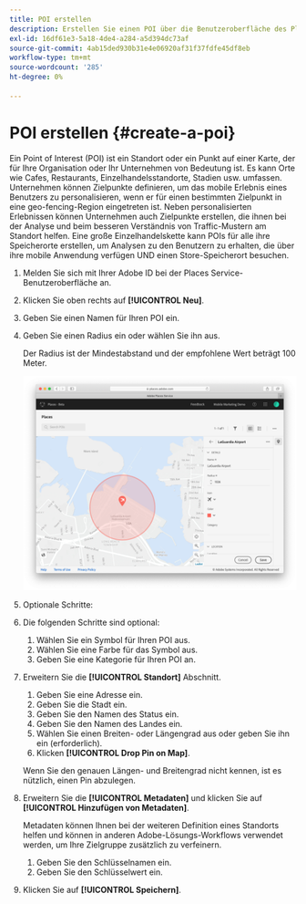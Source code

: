 ```yaml
---
title: POI erstellen
description: Erstellen Sie einen POI über die Benutzeroberfläche des Places-Dienstes.
exl-id: 16df61e3-5a18-4de4-a284-a5d394dc73af
source-git-commit: 4ab15ded930b31e4e06920af31f37fdfe45df8eb
workflow-type: tm+mt
source-wordcount: '285'
ht-degree: 0%

---
```


# POI erstellen {#create-a-poi}

Ein Point of Interest (POI) ist ein Standort oder ein Punkt auf einer Karte, der für Ihre Organisation oder Ihr Unternehmen von Bedeutung ist. Es kann Orte wie Cafes, Restaurants, Einzelhandelsstandorte, Stadien usw. umfassen. Unternehmen können Zielpunkte definieren, um das mobile Erlebnis eines Benutzers zu personalisieren, wenn er für einen bestimmten Zielpunkt in eine geo-fencing-Region eingetreten ist. Neben personalisierten Erlebnissen können Unternehmen auch Zielpunkte erstellen, die ihnen bei der Analyse und beim besseren Verständnis von Traffic-Mustern am Standort helfen. Eine große Einzelhandelskette kann POIs für alle ihre Speicherorte erstellen, um Analysen zu den Benutzern zu erhalten, die über ihre mobile Anwendung verfügen UND einen Store-Speicherort besuchen.

1. Melden Sie sich mit Ihrer Adobe ID bei der Places Service-Benutzeroberfläche an.
1. Klicken Sie oben rechts auf **[!UICONTROL Neu]**.
1. Geben Sie einen Namen für Ihren POI ein.
1. Geben Sie einen Radius ein oder wählen Sie ihn aus.

   Der Radius ist der Mindestabstand und der empfohlene Wert beträgt 100 Meter.

   ![POI definieren](/help/assets/define_poi.png)

1. Optionale Schritte:
1. Die folgenden Schritte sind optional:

   1. Wählen Sie ein Symbol für Ihren POI aus.
   1. Wählen Sie eine Farbe für das Symbol aus.
   1. Geben Sie eine Kategorie für Ihren POI an.

1. Erweitern Sie die **[!UICONTROL Standort]** Abschnitt.

   1. Geben Sie eine Adresse ein.
   1. Geben Sie die Stadt ein.
   1. Geben Sie den Namen des Status ein.
   1. Geben Sie den Namen des Landes ein.
   1. Wählen Sie einen Breiten- oder Längengrad aus oder geben Sie ihn ein (erforderlich).
   1. Klicken **[!UICONTROL Drop Pin on Map]**.

   Wenn Sie den genauen Längen- und Breitengrad nicht kennen, ist es nützlich, einen Pin abzulegen.

1. Erweitern Sie die **[!UICONTROL Metadaten]** und klicken Sie auf **[!UICONTROL Hinzufügen von Metadaten]**.

   Metadaten können Ihnen bei der weiteren Definition eines Standorts helfen und können in anderen Adobe-Lösungs-Workflows verwendet werden, um Ihre Zielgruppe zusätzlich zu verfeinern.

   1. Geben Sie den Schlüsselnamen ein.
   1. Geben Sie den Schlüsselwert ein.

1. Klicken Sie auf **[!UICONTROL Speichern]**.

